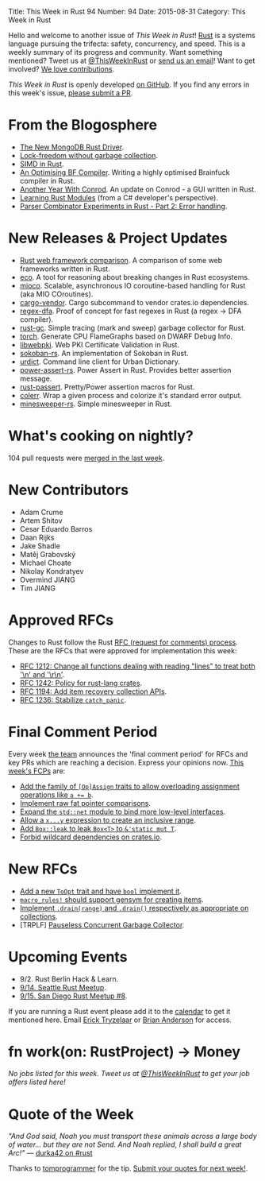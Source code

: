 Title: This Week in Rust 94
Number: 94
Date: 2015-08-31
Category: This Week in Rust

Hello and welcome to another issue of *This Week in Rust*!
[Rust](http://rust-lang.org) is a systems language pursuing the trifecta:
safety, concurrency, and speed. This is a weekly summary of its progress and
community. Want something mentioned? Tweet us at [@ThisWeekInRust](https://twitter.com/ThisWeekInRust) or [send us an
email](mailto:corey@octayn.net?subject=This%20Week%20in%20Rust%20Suggestion)!
Want to get involved? [We love
contributions](https://github.com/rust-lang/rust/wiki/Note-guide-for-new-contributors).

*This Week in Rust* is openly developed [on GitHub](https://github.com/cmr/this-week-in-rust).
If you find any errors in this week's issue, [please submit a PR](https://github.com/cmr/this-week-in-rust/pulls).

# From the Blogosphere

* [The New MongoDB Rust Driver](https://www.mongodb.com/blog/post/the-new-mongodb-rust-driver).
* [Lock-freedom without garbage collection](https://aturon.github.io/blog/2015/08/27/epoch/).
* [SIMD in Rust](https://huonw.github.io/blog/2015/08/simd-in-rust/).
* [An Optimising BF Compiler](http://www.wilfred.me.uk/blog/2015/08/29/an-optimising-bf-compiler/). Writing a highly optimised Brainfuck compiler in Rust.
* [Another Year With Conrod](http://blog.piston.rs/2015/08/26/another-year-with-conrod/). An update on Conrod - a GUI written in Rust.
* [Learning Rust Modules](http://www.walkercoderanger.com/blog/2015/08/learning-rust-modules/) (from a C# developer's perspective).
* [Parser Combinator Experiments in Rust - Part 2: Error handling](https://m4rw3r.github.io/parser-combinator-experiments-errors/).

# New Releases & Project Updates

* [Rust web framework comparison](https://github.com/flosse/rust-web-framework-comparison). A comparison of some web frameworks written in Rust.
* [eco](https://github.com/PistonDevelopers/eco). A tool for reasoning about breaking changes in Rust ecosystems.
* [mioco](https://github.com/dpc/mioco). Scalable, asynchronous IO coroutine-based handling for Rust (aka MIO COroutines).
* [cargo-vendor](https://github.com/alexcrichton/cargo-vendor). Cargo subcommand to vendor crates.io dependencies.
* [regex-dfa](https://github.com/jneem/regex-dfa). Proof of concept for fast regexes in Rust (a regex -> DFA compiler).
* [rust-gc](https://github.com/Manishearth/rust-gc). Simple tracing (mark and sweep) garbage collector for Rust.
* [torch](https://github.com/mrhooray/torch). Generate CPU FlameGraphs based on DWARF Debug Info.
* [libwebpki](https://github.com/briansmith/webpki). Web PKI Certificate Validation in Rust.
* [sokoban-rs](https://github.com/swatteau/sokoban-rs). An implementation of Sokoban in Rust.
* [urdict](https://github.com/sunng87/urdict). Command line client for Urban Dictionary.
* [power-assert-rs](https://github.com/gifnksm/power-assert-rs). Power Assert in Rust. Provides better assertion message.
* [rust-passert](https://github.com/manuel-woelker/rust-passert). Pretty/Power assertion macros for Rust.
* [colerr](https://github.com/dpc/colerr). Wrap a given process and colorize it's standard error output.
* [minesweeper-rs](https://github.com/Vinatorul/minesweeper-rs). Simple minesweeper in Rust.

# What's cooking on nightly?

104 pull requests were [merged in the last week][merged].

[merged]: https://github.com/issues?q=is%3Apr+org%3Arust-lang+is%3Amerged+merged%3A2015-08-24..2015-08-31

# New Contributors

* Adam Crume
* Artem Shitov
* Cesar Eduardo Barros
* Daan Rijks
* Jake Shadle
* Matěj Grabovský
* Michael Choate
* Nikolay Kondratyev
* Overmind JIANG
* Tim JIANG

# Approved RFCs

Changes to Rust follow the Rust [RFC (request for comments)
process](https://github.com/rust-lang/rfcs#rust-rfcs). These
are the RFCs that were approved for implementation this week:

* [RFC 1212: Change all functions dealing with reading "lines" to treat both '\n' and '\r\n'](https://github.com/rust-lang/rfcs/pull/1212).
* [RFC 1242: Policy for rust-lang crates](https://github.com/rust-lang/rfcs/pull/1242).
* [RFC 1194: Add item recovery collection APIs](https://github.com/rust-lang/rfcs/pull/1194).
* [RFC 1236: Stabilize `catch_panic`](https://github.com/rust-lang/rfcs/pull/1236).

# Final Comment Period

Every week [the team](https://rust-lang.org/team.html) announces the
'final comment period' for RFCs and key PRs which are reaching a
decision. Express your opinions now. [This week's FCPs][fcp] are:

[fcp]: https://github.com/issues?utf8=%E2%9C%93&q=is%3Apr+org%3Arust-lang+label%3Afinal-comment-period+is%3Aopen+updated%3A2015-08-24..2015-08-31

* [Add the family of `[Op]Assign` traits to allow overloading assignment operations like `a += b`](https://github.com/rust-lang/rfcs/pull/953).
* [Implement raw fat pointer comparisons](https://github.com/rust-lang/rfcs/pull/1135).
* [Expand the `std::net` module to bind more low-level interfaces](https://github.com/rust-lang/rfcs/pull/1158).
* [Allow a `x...y` expression to create an inclusive range](https://github.com/rust-lang/rfcs/pull/1192).
* [Add `Box::leak` to leak `Box<T>` to `&'static mut T`](https://github.com/rust-lang/rfcs/pull/1233).
* [Forbid wildcard dependencies on crates.io](https://github.com/rust-lang/rfcs/pull/1241).

# New RFCs

* [Add a new `ToOpt` trait and have `bool` implement it](https://github.com/rust-lang/rfcs/issues/1265).
* [`macro_rules!` should support gensym for creating items](https://github.com/rust-lang/rfcs/issues/1266).
* [Implement `.drain(range)` and `.drain()` respectively as appropriate on collections](https://github.com/rust-lang/rfcs/pull/1257).
* [TRPLF] [Pauseless Concurrent Garbage Collector](https://users.rust-lang.org/t/rfc-pauseless-concurrent-garbage-collector/2624).

# Upcoming Events

* 9/2. Rust Berlin Hack & Learn.
* [9/14. Seattle Rust Meetup](https://www.eventbrite.com/e/mozilla-rust-seattle-meetup-tickets-12222326307?aff=erelexporg).
* [9/15. San Diego Rust Meetup #8](http://www.meetup.com/San-Diego-Rust/events/224577039/).

If you are running a Rust event please add it to the [calendar] to get
it mentioned here. Email [Erick Tryzelaar][erickt] or [Brian
Anderson][brson] for access.

[calendar]: https://www.google.com/calendar/embed?src=apd9vmbc22egenmtu5l6c5jbfc%40group.calendar.google.com
[erickt]: mailto:erick.tryzelaar@gmail.com
[brson]: mailto:banderson@mozilla.com

# fn work(on: RustProject) -> Money

*No jobs listed for this week. Tweet us at [@ThisWeekInRust](https://twitter.com/ThisWeekInRust) to get your job offers listed here!*

# Quote of the Week

*"And God said, Noah you must transport these animals across a large body of water... but they are not Send. And Noah replied, I shall build a great Arc!"* — [durka42 on #rust](https://botbot.me/mozilla/rust/2015-08-28/?msg=48406438&page=23)

Thanks to [tomprogrammer](https://users.rust-lang.org/users/tomprogrammer) for the tip. [Submit your quotes for next week!][submit].

[submit]: http://users.rust-lang.org/t/twir-quote-of-the-week/328
